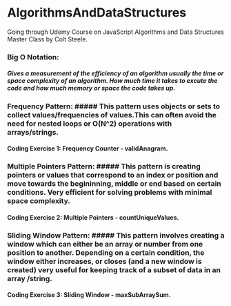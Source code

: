 # AlgorithmsAndDataStructures

Going through Udemy Course on JavaScript Algorithms and Data Structures Master Class by Colt Steele.  


### Big O Notation: 
   #####  Gives a measurement of the efficiency of an algorithm usually the time or space complexity of an algorithm. How much time it takes to excute the code and how much memory or space the code takes up.  


### Frequency Pattern: ##### This pattern uses objects or sets to collect values/frequencies of values.This can often avoid the need for nested loops or O(N^2) operations with arrays/strings. 
  
  
  #### Coding Exercise 1: Frequency Counter - validAnagram. 
  
  
### Multiple Pointers Pattern: ##### This pattern is creating pointers or values that correspond to an index or position and move towards the begininning, middle or end based on certain conditions. Very efficient for solving problems with minimal space complexity. 


  #### Coding Exercise 2: Multiple Pointers - countUniqueValues. 


  ### Sliding Window Pattern: ##### This pattern involves creating a window which can either be an array or number from one position to another. Depending on a certain condition, the window either increases, or closes (and a new window is created) very useful for keeping track of a subset of data in an array /string.
  
  
  #### Coding Exercise 3: Sliding Window - maxSubArraySum. 

